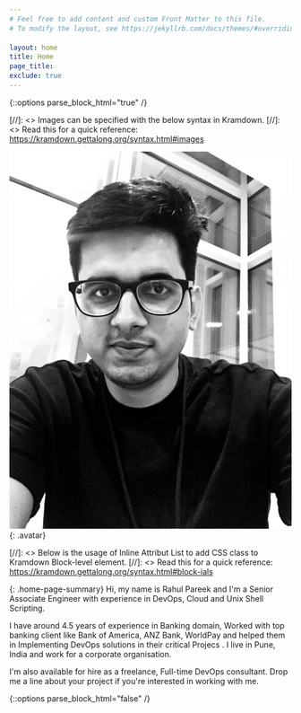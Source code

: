```yaml
---
# Feel free to add content and custom Front Matter to this file.
# To modify the layout, see https://jekyllrb.com/docs/themes/#overriding-theme-defaults

layout: home
title: Home
page_title:
exclude: true
---
```


{::options parse_block_html="true" /}

<div class="home-col-1">

[//]: <> Images can be specified with the below syntax in Kramdown.
[//]: <> Read this for a quick reference: https://kramdown.gettalong.org/syntax.html#images

![Rahul Pareek](assets/img/DP.jpg){: .avatar}

</div>

<div class="home-col-2">

[//]: <> Below is the usage of Inline Attribut List to add CSS class to Kramdown Block-level element.
[//]: <> Read this for a quick reference: https://kramdown.gettalong.org/syntax.html#block-ials

{: .home-page-summary}
Hi, my name is Rahul Pareek and I'm a Senior Associate Engineer with experience in DevOps, Cloud and Unix Shell Scripting.

I have around 4.5 years of experience in Banking domain, Worked with top banking client like Bank of America, ANZ Bank, WorldPay and helped them in Implementing DevOps solutions in their critical Projecs . I live in Pune, India and work for a corporate organisation.

I'm also available for hire as a freelance, Full-time DevOps consultant. Drop me a line about your project if you're interested in working with me.

</div>

{::options parse_block_html="false" /}
